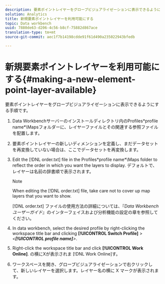 ```yaml
---
description: 要素ポイントレイヤーをグローブビジュアライゼーションに表示できるようにする手順です。
solution: Analytics
title: 新規要素ポイントレイヤーを利用可能にする
topic: Data workbench
uuid: 7880de63-d206-4c56-b8cf-75882d867ace
translation-type: tm+mt
source-git-commit: aec1f7b14198cdde91f61d490a235022943bfedb

---
```



# 新規要素ポイントレイヤーを利用可能にする{#making-a-new-element-point-layer-available}

要素ポイントレイヤーをグローブビジュアライゼーションに表示できるようにする手順です。

1. Data Workbenchサーバーのインストールディレクトリ内のProfiles\*profile name*\Mapsフォルダーに、レイヤーファイルとその関連する参照ファイルを配置します。
1. 要素ポイントレイヤーの新しいディメンションを定義し、まだデータセットを再変換していない場合は、ここでデータセットを再変換します。
1. Edit the [!DNL order.txt] file in the Profiles\*profile name*\Maps folder to reflect the order in which you want the layers to display. デフォルトで、レイヤーは名前の辞書順で表示されます。

   >[!NOTE]
   >
   >When editing the [!DNL order.txt] file, take care not to cover up map layers that you want to show.

   [!DNL order.txt] ファイルの使用方法の詳細については、『*Data Workbench ユーザーガイド*』のインターフェイスおよび分析機能の設定の章を参照してください。

1. In data workbench, select the desired profile by right-clicking the workspace title bar and clicking **[!UICONTROL Switch Profile]** > *&lt;**[!UICONTROL profile name]**>*.
1. Right-click the workspace title bar and click **[!UICONTROL Work Online]**. の横にXが表示されま [!DNL Work Online]す。
1. ワークスペースを開き、グローブビジュアライゼーションで右クリックして、新しいレイヤーを選択します。レイヤー名の横に X マークが表示されます。
